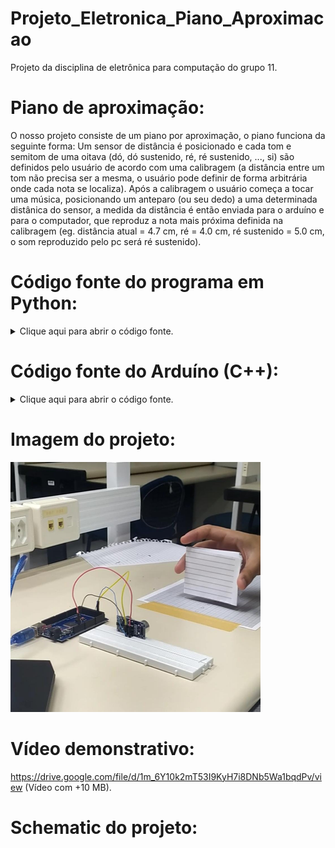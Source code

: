 # Projeto_Eletronica_Piano_Aproximacao

Projeto da disciplina de eletrônica para computação do grupo 11.

# Piano de aproximação:

O nosso projeto consiste de um piano por aproximação, o piano funciona da seguinte forma:
Um sensor de distância é posicionado e cada tom e semitom de uma oitava (dó, dó sustenido, ré, ré sustenido, ..., si)
são definidos pelo usuário de acordo com uma calibragem (a distância entre um tom não precisa ser a mesma, o usuário
pode definir de forma arbitrária onde cada nota se localiza). Após a calibragem o usuário começa a tocar uma música,
posicionando um anteparo (ou seu dedo) a uma determinada distânica do sensor, a medida da distância é então enviada para 
o arduíno e para o computador, que reproduz a nota mais próxima definida na calibragem 
(eg. distância atual = 4.7 cm, ré = 4.0 cm, ré sustenido = 5.0 cm, o som reproduzido pelo pc será ré sustenido).


# Código fonte do programa em Python:
<details>
  <summary>Clique aqui para abrir o código fonte.</summary>
  
  ```
  """
Este script faz parte do Trabalho 2 da disciplina de Eletrônica para Computação (SSC0180), apresentado ao professor Eduardo do Valle Simoes.

O objetivo é construir um instrumento musical simples, que toca uma determinada frequência baseada na distância captada pelo sensor de distâncias presente no Arduino.

Todo o projeto foi desenvolvido e testado em ambiente Linux, especificamente em um computador com Linux Mint 20.3. Espera-se, entretanto que, para qualquer derivado do Ubuntu, apenas os comandos abaixos serão suficientes para instalar tudo que é necessário, mas não isso não foi testado.

Para instalar as dependências, execute os seguintes comandos:
    $ sudo apt install portaudio19-dev
    $ pip install pyserial pysine

Para rodar o programa, execute:
    $ python main.py

O restante deve ser autoexplicativo.
"""

import statistics
import json
import math
from numbers import Number
import time
from typing import List
import serial
import pysine

CALLIBRATION_FILENAME = "callibration.json"
MUSICAL_NOTES_NAMES = "C C# D D# E F F# G G# A A# B".split()

ser = serial.Serial("/dev/ttyACM0", 9600)


def get_distance_record():
    """
    Retorna a distância atualmente lida pelo sensor ultrassônico conectado ao Arduino.
    """

    ser.write(b"a")
    line_content = ser.readline()
    return float(line_content)


def get_index_with_closest_value(value: Number, elements: List[Number]):
    """
    Retorna o índice do elemento de [elements] cujo valor mais se aproxima ao de [value].
    """

    min_i = 0
    for i in range(1, len(elements)):
        if abs(elements[i]-value) < abs(elements[min_i]-value):
            min_i = i
    return min_i


def get_note_frequency_by_index(note_index: int):
    """
    Retorna a frequência de uma nota musical, baseada em seu índice ([note_index]).

    O índice 0 corresponde ao C4 do piano. Para cada índice acima, sobe-se um semitom.
    """

    return 2 * 261.63 * math.pow(2, note_index / 12)


def get_max_distance_with_margin(distances: List[Number]):
    """
    Retorna uma distância maior que máximo dentre os valores de [distances], com uma margem de erro.

    A marge é dada pela média entre as diferenças entre valores consecutivos em [distances].
    """

    deltas = [distances[i] - distances[i-1] for i in range(1, len(distances))]
    avg_delta = statistics.mean(deltas)
    return max(distances) + 2 * avg_delta


def play():
    """
    Toca notas musicais baseada na distância captada pelo Arduino.

    Baseia os valores das distâncias no arquivo JSON cujo nome está na constante [CALLIBRATION_FILENAME].
    """

    with open(CALLIBRATION_FILENAME, "r", encoding="utf-8") as file:
        notes_distances: List[Number] = json.load(file)

    max_distance = get_max_distance_with_margin(notes_distances)

    while True:
        current_distance = get_distance_record()
        if 1 < current_distance < max_distance:
            note_index = get_index_with_closest_value(
                current_distance, notes_distances)
            print(f"Nota atual é: {MUSICAL_NOTES_NAMES[note_index]}.")
            frequency = get_note_frequency_by_index(note_index)
            pysine.sine(frequency, .5)
        else:
            time.sleep(0.1)


def get_callibration_distance(current_note_index: int):
    """
    Pede que o usuário coloque um anteparo em frente ao sensor do Arduino para que seja coletada a distância.

    Retorna quando o usuário está satisfeito com o valor lido.
    """

    while True:
        print(f"\nColoque a palheta na distância esperada da nota \
            {MUSICAL_NOTES_NAMES[current_note_index]}.")
        input("Pressione ENTER para medir.")

        current_distance = get_distance_record()
        print(f"\nA distância calculada foi de {current_distance} cm.")

        user_option = input("Insira 1 para repetir ou 0 para continuar: ")
        if user_option == "0":
            return current_distance


def callibrate():
    """
    Pede que o usuário coloque o anteparo na posição esperada de cada uma das notas que ele deseja tocar, para que as distâncias sejam calibradas.

    Salva os valores das distâncias no arquivo JSON cujo nome está na constante [CALLIBRATION_FILENAME].
    """

    notes_distances: List[Number] = []
    while len(notes_distances) < len(MUSICAL_NOTES_NAMES):
        current_distance = get_callibration_distance(len(notes_distances))
        notes_distances.append(current_distance)
    with open(CALLIBRATION_FILENAME, "w", encoding="utf-8") as file:
        json.dump(notes_distances, file)


def main():
    """
    Função principal. Executa o programa.
    """

    print("Escolha uma opção:")
    print("[1] Calibrar")
    print("[2] Tocar")

    option = int(input())
    if (option == 1):
        callibrate()
    elif (option == 2):
        play()


if __name__ == "__main__":
    main()
  ```
</details>

# Código fonte do Arduíno (C++):

<details>
  <summary>Clique aqui para abrir o código fonte.</summary>
  
```
 #include <NewPing.h>

#define TRIGGER_PIN 7
#define ECHO_PIN 8
#define MAX_DISTANCE 200

#define NUM_PINGS 5

NewPing sensor(TRIGGER_PIN, ECHO_PIN, MAX_DISTANCE);

void setup() {
  Serial.begin(9600);
}

void loop() {
  while (Serial.available()) {
    char k = Serial.read();
    if (k == 'a')
      Serial.println(sensor.ping_median(NUM_PINGS) / 57.);
  }
}
  
```
</details>

# Imagem do projeto:

<img src="https://github.com/teosalves/Projeto_Eletronica_Piano_Aproximacao/blob/main/proj.jpg" width="400" height="400" />

# Vídeo demonstrativo:
https://drive.google.com/file/d/1m_6Y10k2mT53I9KyH7i8DNb5Wa1bqdPv/view (Vídeo com +10 MB).

# Schematic do projeto:
